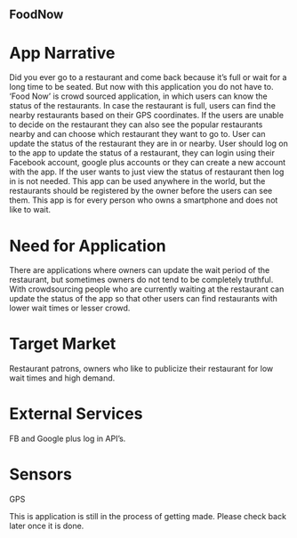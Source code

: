 ## FoodNow
# App Narrative
Did you ever go to a restaurant and come back because it’s full or wait for a long time to be seated. But now with this application you do not have to. ‘Food Now’ is crowd sourced application, in which users can know the status of the restaurants. In case the restaurant is full, users can find the nearby restaurants based on their GPS coordinates. If the users are unable to decide on the restaurant they can also see the popular restaurants nearby and can choose which restaurant they want to go to. User can update the status of the restaurant they are in or nearby. User should log on to the app to update the status of a restaurant, they can login using their Facebook account, google plus accounts or they can create a new account with the app. If the user wants to just view the status of restaurant then log in is not needed. This app can be used anywhere in the world, but the restaurants should be registered by the owner before the users can see them. This app is for every person who owns a smartphone and does not like to wait. 
# Need for Application
There are applications where owners can update the wait period of the restaurant, but sometimes owners do not tend to be completely truthful. With crowdsourcing people who are currently waiting at the restaurant can update the status of the app so that other users can find restaurants with lower wait times or lesser crowd.
# Target Market 
Restaurant patrons, owners who like to publicize their restaurant for low wait times and high demand.
# External Services
FB and Google plus log in API’s.
# Sensors 
GPS

This is application is still in the process of getting made. Please check back later once it is done.
